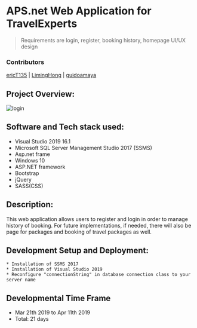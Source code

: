 # APS.net Web Application for TravelExperts 
> Requirements are login, register, booking history, homepage UI/UX design

### Contributors
[ericT135](https://github.com/ericT135) | [LimingHong](https://github.com/LimingHong) | [guidoamaya](https://github.com/guidoamaya) 

## Project Overview:
![login](screenshots/1.gif "Home Page")


## Software and Tech stack used:
* Visual Studio 2019 16.1
* Microsoft SQL Server Management Studio 2017 (SSMS)
* Asp.net frame
* Windows 10
* ASP.NET framework
* Bootstrap
* jQuery
* SASS(CSS)

## Description:
This web application allows users to register and login in order to manage history of booking. For future implementations, if needed, there will also be page for packages and booking of travel packages as well.

## Development Setup and Deployment:
    * Installation of SSMS 2017
    * Installation of Visual Studio 2019
    * Reconfigure "connectionString" in database connection class to your server name

## Developmental Time Frame
* Mar 21th 2019 to  Apr 11th 2019
* Total: 21 days